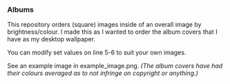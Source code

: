### Albums

This repository orders (square) images inside of an overall image by brightness/colour. 
I made this as I wanted to order the album covers that I have as my desktop wallpaper.

You can modify set values on line 5-6 to suit your own images.

See an example image in example_image.png. _(The album covers have had their colours 
averaged as to not infringe on copyright or anything.)_
